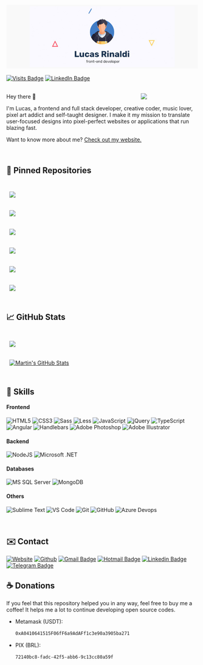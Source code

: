 [![Lucas Rinaldi GitHub Banner](./assets/header.jpg)](https://lucasreinaldi.com.br)

[![Visits Badge](https://badges.pufler.dev/visits/rinaldilucas/rinaldilucas)](https://rinaldilucas.com)
[![LinkedIn Badge](https://img.shields.io/badge/LinkedIn-Profile-informational?style=flat&logo=linkedin&logoColor=white&color=0D76A8)](https://www.linkedin.com/in/rinaldilucas/)

<br>

<img align="right" width="150"  src="https://media1.giphy.com/media/jaHx2CoUG7L8y3SDn9/giphy.gif?cid=ecf05e47d137f7339c00f8e1b7afaa1f8ed8d958b4d0aa6e&rid=giphy.gif">
Hey there 👋

I'm Lucas, a frontend and full stack developer, creative coder, music lover, pixel art addict and self-taught designer. I make it my mission to translate user-focused designs into pixel-perfect websites or applications that run blazing fast.

Want to know more about me? [Check out my website.](https://rinaldilucas.com)

<br>

## 📌 Pinned Repositories

<br>

<a href="https://github.com/rinaldilucas/node-api-template">
  <img align="center" style="margin:0.5rem" src="https://github-readme-stats.vercel.app/api/pin/?username=rinaldilucas&repo=node-api-template&title_color=ffffff&text_color=c9cacc&icon_color=4AB197&bg_color=1A2B34" />
</a>

<br>
<br>

<a href="https://github.com/rinaldilucas/improved-linktree-template">
  <img align="center" style="margin:0.5rem" src="https://github-readme-stats.vercel.app/api/pin/?username=rinaldilucas&repo=improved-linktree-template&title_color=ffffff&text_color=c9cacc&icon_color=4AB197&bg_color=1A2B34" />
</a>

<br>
<br>

<a href="https://github.com/rinaldilucas/compass-template">
  <img align="center" style="margin:0.5rem" src="https://github-readme-stats.vercel.app/api/pin/?username=rinaldilucas&repo=compass-template&title_color=ffffff&text_color=c9cacc&icon_color=4AB197&bg_color=1A2B34" />
</a>

<br>
<br>

<a href="https://github.com/rinaldilucas/less-template">
  <img align="center" style="margin:0.5rem" src="https://github-readme-stats.vercel.app/api/pin/?username=rinaldilucas&repo=less-template&title_color=ffffff&text_color=c9cacc&icon_color=4AB197&bg_color=1A2B34" />
</a>

<br>
<br>

<a href="https://github.com/rinaldilucas/flexbox-grid-template">
  <img align="center" style="margin:0.5rem" src="https://github-readme-stats.vercel.app/api/pin/?username=rinaldilucas&repo=flexbox-grid-template&title_color=ffffff&text_color=c9cacc&icon_color=4AB197&bg_color=1A2B34" />
</a>

<br>
<br>

<a href="https://github.com/rinaldilucas/angularjs-template">
  <img align="center" style="margin:0.5rem" src="https://github-readme-stats.vercel.app/api/pin/?username=rinaldilucas&repo=angularjs-template&title_color=ffffff&text_color=c9cacc&icon_color=4AB197&bg_color=1A2B34" />
</a>

<br>
<br>

## &#x1f4c8; GitHub Stats

<br>

<a href="https://github.com/rinaldilucas">
  <img align="center" style="margin:0.5rem" src="https://github-readme-stats.vercel.app/api/top-langs/?username=rinaldilucas&hide=html,css&title_color=ffffff&text_color=c9cacc&icon_color=4AB197&bg_color=1A2B34" />
</a>

<br>
<br>

<a href="https://github.com/rinaldilucas">
  <img align="center" style="margin:0.5rem" src="https://github-readme-stats.vercel.app/api?username=rinaldilucas&show_icons=true&line_height=27&count_private=true&title_color=ffffff&text_color=c9cacc&icon_color=4AB097&bg_color=1A2B34" alt="Martin's GitHub Stats" />
</a>

<br>
<br>

## 💼 Skills

#### Frontend
![HTML5](https://img.shields.io/badge/-HTML5-%23E44D27?style=flat-square&logo=html5&logoColor=ffffff)
![CSS3](https://img.shields.io/badge/-CSS3-%231572B6?style=flat-square&logo=css3)
![Sass](https://img.shields.io/badge/-Sass-%23CC6699?style=flat-square&logo=sass&logoColor=ffffff)
![Less](https://img.shields.io/badge/-Less-%231d365d?style=flat-square&logo=less&logoColor=ffffff)
![JavaScript](https://img.shields.io/badge/-JavaScript-%23F7DF1C?style=flat-square&logo=javascript&logoColor=000&labelColor=CCCC00&color=CCCC00)
![jQuery](https://img.shields.io/badge/-jQuery%20-%23F7DF1C?style=flat-square&logo=jquery&logoColor=ffffff&labelColor=0769ad&color=0769ad&textColor=000000)
![TypeScript](https://img.shields.io/badge/-TypeScript-%23F7DF1C?style=flat-square&logo=typescript&logoColor=ffffff&labelColor=007acc&color=007acc)
![Angular](https://img.shields.io/badge/-Angular-%23F7DF1C?style=flat-square&logo=angular&logoColor=FFFFFF&labelColor=FF0000&color=FF0000)
![Handlebars](https://img.shields.io/badge/-Handlebars,js-%23f0772b?style=flat-square&logo=handlebars.js&logoColor=ffffff)
![Adobe Photoshop](http://img.shields.io/badge/-Adobe%20Photoshop-3C327B?style=flat-square&logo=adobe-photoshop&logoColor=ffffff)
![Adobe Illustrator](https://img.shields.io/badge/-Adobe%20Illustrator-f8a829?style=flat-square&logo=adobe-illustrator&logoColor=000)

#### Backend
![NodeJS](https://img.shields.io/badge/-NodeJS-black?style=flat-square&logo=Node.js)
![Microsoft .NET](https://img.shields.io/badge/-Microsoft%20.NET-%23F7DF1C?style=flat-square&logo=.net&logoColor=ffffff&labelColor=2962ff&color=2962ff&textColor=000000)

#### Databases
![MS SQL Server](http://img.shields.io/badge/-MS%20SQL%20Server-CC2927?style=flat-square&logo=microsoft-sql-server&logoColor=ffffff)
![MongoDB](https://img.shields.io/badge/-MongoDB-%23F7DF1C?style=flat-square&logo=mongodb&logoColor=ffffff&labelColor=69b23f&color=69b23f)

#### Others
![Sublime Text](https://img.shields.io/badge/-sublime-007ACC?style=flat-square&logo=visual-studio-code&logoColor=ffffff)
![VS Code](http://img.shields.io/badge/-VS%20Code-007ACC?style=flat-square&logo=visual-studio-code&logoColor=ffffff)
![Git](https://img.shields.io/badge/-Git-%23F05032?style=flat-square&logo=git&logoColor=%23ffffff)
![GitHub](https://img.shields.io/badge/-GitHub-181717?style=flat-square&logo=github)
![Azure Devops](https://img.shields.io/badge/-Azure%20Devops%20-%23F7DF1C?style=flat-square&logo=azuredevops&logoColor=ffffff&labelColor=0078d4&color=0078d4&textColor=000000
)

<br>

## ✉️ Contact

[![Website](https://img.shields.io/badge/-Website-0078D4?style=flat-square&logo=html5&logoColor=white&link=https://rinaldilucas.com)](https://rinaldilucas.com)
[![Github](https://img.shields.io/badge/-Github-967bb5?style=flat-square&labelColor=967bb5&logo=github&logoColor=white&link=https://github.com/rinaldilucas
)](https://github.com/rinaldilucas)
[![Gmail Badge](https://img.shields.io/badge/-Gmail-c14438?style=flat-square&logo=Gmail&logoColor=white&link=mailto:lucasreinaldi@gmail.com)](mailto:lucasreinaldi@gmail.com)
[![Hotmail Badge](https://img.shields.io/badge/-Hotmail-0078D4?style=flat-square&logo=microsoft-outlook&logoColor=white&link=mailto:lucasreinaldi@hotmail.com)](mailto:lucasreinaldi@hotmail.com)
[![Linkedin Badge](https://img.shields.io/badge/-LinkedIn-blue?style=flat-square&logo=Linkedin&logoColor=white&link=https://www.linkedin.com/in/rinaldilucas/)](https://www.linkedin.com/in/rinaldilucas/)
[![Telegram Badge](https://img.shields.io/badge/-Telegram-1ca0f1?style=flat-square&labelColor=1ca0f1&logo=telegram&logoColor=white&link=https://t.me/rinaldilucas)](https://t.me/rinaldilucas)

## ☕ Donations

If you feel that this repository helped you in any way, feel free to buy me a coffee!
It helps me a lot to continue developing open source codes.

-   Metamask (USDT):
    ```sh
    0xA0410641515F06fF6a9AdAFf1c3e90a3905ba271
    ```
-   PIX (BRL):
    ```sh
    72140bc8-fadc-42f5-abb6-9c13cc80a59f
    ```
